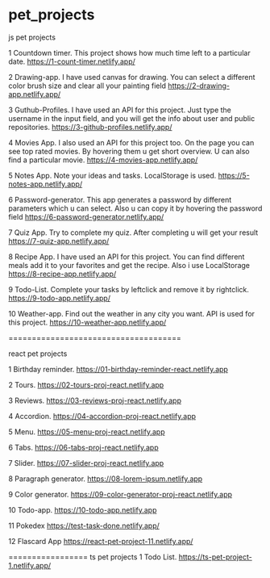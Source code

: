 # pet_projects

js pet projects

1 Countdown timer.
This project shows how much time left to a particular date.
https://1-count-timer.netlify.app/

2 Drawing-app.
I have used canvas for drawing. You can select a different color brush size and clear all your painting field
https://2-drawing-app.netlify.app/

3 Guthub-Profiles.
I have used an API for this project. Just type the username in the input field, and you will get the info about user and public repositories.
https://3-github-profiles.netlify.app/

4 Movies App.
I also used an API for this project too. On the page you can see top rated movies. By hovering them u get short overview. U can also find a particular movie.
https://4-movies-app.netlify.app/

5 Notes App.
Note your ideas and tasks. LocalStorage is used.
https://5-notes-app.netlify.app/

6 Password-generator.
This app generates a password by different parameters which u can select. Also u can copy it by hovering the password field
https://6-password-generator.netlify.app/

7 Quiz App.
Try to complete my quiz. After completing u will get your result
https://7-quiz-app.netlify.app/

8 Recipe App.
I have used an API for this project. You can find different meals add it to your favorites and get the recipe. Also i use LocalStorage
https://8-recipe-app.netlify.app/

9 Todo-List.
Complete your tasks by leftclick and remove it by rightclick.
https://9-todo-app.netlify.app/

10 Weather-app.
Find out the weather in any city you want. API is used for this project.
https://10-weather-app.netlify.app/

=====================================

react pet projects

1 Birthday reminder.
https://01-birthday-reminder-react.netlify.app

2 Tours.
https://02-tours-proj-react.netlify.app

3 Reviews.
https://03-reviews-proj-react.netlify.app

4 Accordion.
https://04-accordion-proj-react.netlify.app

5 Menu.
https://05-menu-proj-react.netlify.app

6 Tabs.
https://06-tabs-proj-react.netlify.app

7 Slider.
https://07-slider-proj-react.netlify.app

8 Paragraph generator.
https://08-lorem-ipsum.netlify.app

9 Color generator.
https://09-color-generator-proj-react.netlify.app

10 Todo-app.
https://10-todo-app.netlify.app

11 Pokedex
https://test-task-done.netlify.app/

12 Flascard App
https://react-pet-project-11.netlify.app/

=================
ts pet projects
1 Todo List.
https://ts-pet-project-1.netlify.app/
